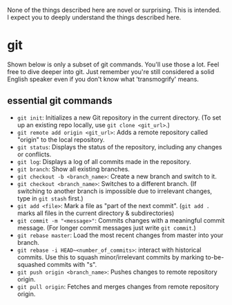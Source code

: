 None of the things described here are novel or surprising. This is intended. <br> 
I expect you to deeply understand the things described here. 

# git
Shown below is only a subset of git commands. You'll use those a lot. 
Feel free to dive deeper into git. Just remember you're still considered a solid English speaker even if you don't know what 'transmogrify' means. 

## essential git commands
- `git init`: Initializes a new Git repository in the current directory. 
  (To set up an existing repo locally, use `git clone <git_url>`.)
- `git remote add origin <git_url>`: Adds a remote repository called "origin" to the local repository.
- `git status`: Displays the status of the repository, including any changes or conflicts.
- `git log`: Displays a log of all commits made in the repository.
- `git branch`: Show all existing branches.
- `git checkout -b <branch_name>`: Create a new branch and switch to it.
- `git checkout <branch_name>`: Switches to a different branch. 
  (If switching to another branch is impossible due to irrelevant changes, type in `git stash` first.)
- `git add <file>`: Mark a file as "part of the next commit". 
  (`git add .` marks all files in the current directory & subdirectories)
- `git commit -m "<message>"`: Commits changes with a meaningful commit message.
  (For longer commit messages just write `git commit`.)
- `git rebase master`: Load the most recent changes from master into your branch.
- `git rebase -i HEAD~<number_of_commits>`: interact with historical commits. 
  Use this to squash minor/irrelevant commits by marking to-be-squashed commits with "s".
- `git push origin <branch_name>`: Pushes changes to remote repository origin.
- `git pull origin`: Fetches and merges changes from remote repository origin.


